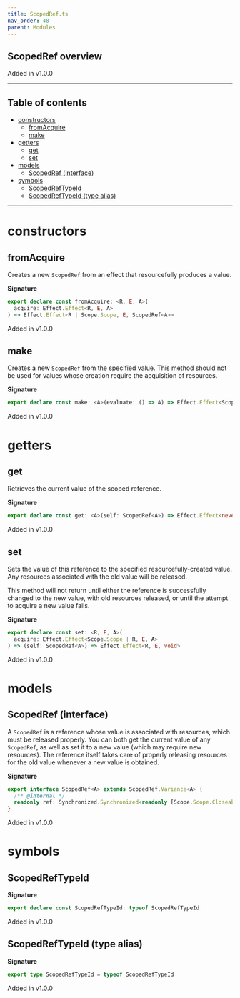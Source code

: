 ```yaml
---
title: ScopedRef.ts
nav_order: 48
parent: Modules
---
```


## ScopedRef overview

Added in v1.0.0

---

<h2 class="text-delta">Table of contents</h2>

- [constructors](#constructors)
  - [fromAcquire](#fromacquire)
  - [make](#make)
- [getters](#getters)
  - [get](#get)
  - [set](#set)
- [models](#models)
  - [ScopedRef (interface)](#scopedref-interface)
- [symbols](#symbols)
  - [ScopedRefTypeId](#scopedreftypeid)
  - [ScopedRefTypeId (type alias)](#scopedreftypeid-type-alias)

---

# constructors

## fromAcquire

Creates a new `ScopedRef` from an effect that resourcefully produces a
value.

**Signature**

```ts
export declare const fromAcquire: <R, E, A>(
  acquire: Effect.Effect<R, E, A>
) => Effect.Effect<R | Scope.Scope, E, ScopedRef<A>>
```

Added in v1.0.0

## make

Creates a new `ScopedRef` from the specified value. This method should
not be used for values whose creation require the acquisition of resources.

**Signature**

```ts
export declare const make: <A>(evaluate: () => A) => Effect.Effect<Scope.Scope, never, ScopedRef<A>>
```

Added in v1.0.0

# getters

## get

Retrieves the current value of the scoped reference.

**Signature**

```ts
export declare const get: <A>(self: ScopedRef<A>) => Effect.Effect<never, never, A>
```

Added in v1.0.0

## set

Sets the value of this reference to the specified resourcefully-created
value. Any resources associated with the old value will be released.

This method will not return until either the reference is successfully
changed to the new value, with old resources released, or until the attempt
to acquire a new value fails.

**Signature**

```ts
export declare const set: <R, E, A>(
  acquire: Effect.Effect<Scope.Scope | R, E, A>
) => (self: ScopedRef<A>) => Effect.Effect<R, E, void>
```

Added in v1.0.0

# models

## ScopedRef (interface)

A `ScopedRef` is a reference whose value is associated with resources,
which must be released properly. You can both get the current value of any
`ScopedRef`, as well as set it to a new value (which may require new
resources). The reference itself takes care of properly releasing resources
for the old value whenever a new value is obtained.

**Signature**

```ts
export interface ScopedRef<A> extends ScopedRef.Variance<A> {
  /** @internal */
  readonly ref: Synchronized.Synchronized<readonly [Scope.Scope.Closeable, A]>
}
```

Added in v1.0.0

# symbols

## ScopedRefTypeId

**Signature**

```ts
export declare const ScopedRefTypeId: typeof ScopedRefTypeId
```

Added in v1.0.0

## ScopedRefTypeId (type alias)

**Signature**

```ts
export type ScopedRefTypeId = typeof ScopedRefTypeId
```

Added in v1.0.0

